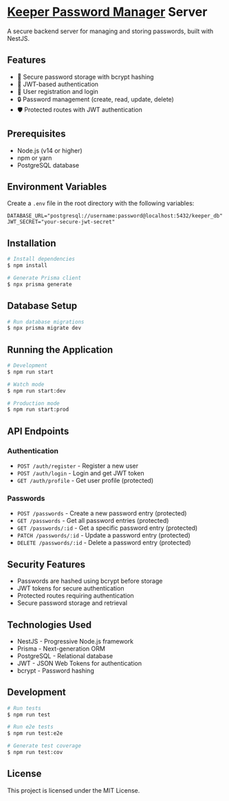 # [Keeper Password Manager](https://keeper-password-mgr.vercel.app/) Server

A secure backend server for managing and storing passwords, built with NestJS.

## Features

- 🔐 Secure password storage with bcrypt hashing
- 🔑 JWT-based authentication
- 👤 User registration and login
- 🔒 Password management (create, read, update, delete)
- 🛡️ Protected routes with JWT authentication

## Prerequisites

- Node.js (v14 or higher)
- npm or yarn
- PostgreSQL database

## Environment Variables

Create a `.env` file in the root directory with the following variables:

```env
DATABASE_URL="postgresql://username:password@localhost:5432/keeper_db"
JWT_SECRET="your-secure-jwt-secret"
```

## Installation

```bash
# Install dependencies
$ npm install

# Generate Prisma client
$ npx prisma generate
```

## Database Setup

```bash
# Run database migrations
$ npx prisma migrate dev
```

## Running the Application

```bash
# Development
$ npm run start

# Watch mode
$ npm run start:dev

# Production mode
$ npm run start:prod
```

## API Endpoints

### Authentication
- `POST /auth/register` - Register a new user
- `POST /auth/login` - Login and get JWT token
- `GET /auth/profile` - Get user profile (protected)

### Passwords
- `POST /passwords` - Create a new password entry (protected)
- `GET /passwords` - Get all password entries (protected)
- `GET /passwords/:id` - Get a specific password entry (protected)
- `PATCH /passwords/:id` - Update a password entry (protected)
- `DELETE /passwords/:id` - Delete a password entry (protected)

## Security Features

- Passwords are hashed using bcrypt before storage
- JWT tokens for secure authentication
- Protected routes requiring authentication
- Secure password storage and retrieval

## Technologies Used

- NestJS - Progressive Node.js framework
- Prisma - Next-generation ORM
- PostgreSQL - Relational database
- JWT - JSON Web Tokens for authentication
- bcrypt - Password hashing

## Development

```bash
# Run tests
$ npm run test

# Run e2e tests
$ npm run test:e2e

# Generate test coverage
$ npm run test:cov
```

## License

This project is licensed under the MIT License.
